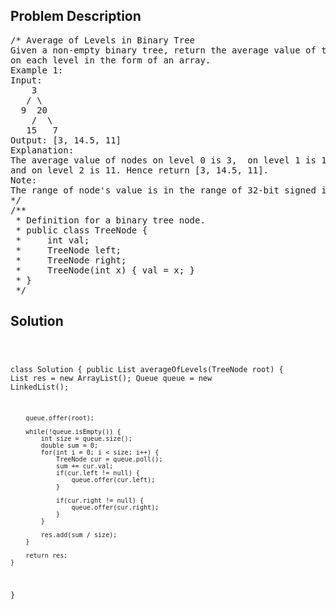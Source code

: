 <!--
<style>
  body { font-family: Arial, sans-serif; }
  .container { max-width: 100%; margin: 50px auto; padding: 10px; }
  .comment-block { background-color: #f9f9f9; padding: 10px; border-left: 5px solid #ccc; max-width: 400px; margin: 20px auto; overflow-wrap: break-word; white-space: pre-wrap; }
  .code-block { background-color: #f4f4f4; padding: 10px; border: 1px solid #ddd; max-width: 400px; margin: 20px auto; overflow-wrap: break-word; white-space: pre-wrap; }
</style>
-->

<div class='container'>
<h2>Problem Description</h2>
<div class='comment-block'>
<pre>
/* Average of Levels in Binary Tree
Given a non-empty binary tree, return the average value of the nodes 
on each level in the form of an array.
Example 1:
Input:
    3
   / \
  9  20
    /  \
   15   7
Output: [3, 14.5, 11]
Explanation:
The average value of nodes on level 0 is 3,  on level 1 is 14.5, 
and on level 2 is 11. Hence return [3, 14.5, 11].
Note:
The range of node's value is in the range of 32-bit signed integer.
*/
/**
 * Definition for a binary tree node.
 * public class TreeNode {
 *     int val;
 *     TreeNode left;
 *     TreeNode right;
 *     TreeNode(int x) { val = x; }
 * }
 */
</pre>
</div>

<h2>Solution</h2>
<div class='code-block'>
<pre><code class='language-java'>

class Solution {
    public List<Double> averageOfLevels(TreeNode root) {
        List<Double> res = new ArrayList<Double>();
        Queue<TreeNode> queue = new LinkedList<TreeNode>();
        
        queue.offer(root);
        
        while(!queue.isEmpty()) {
            int size = queue.size();
            double sum = 0;
            for(int i = 0; i < size; i++) {
                TreeNode cur = queue.poll();
                sum += cur.val;
                if(cur.left != null) {
                    queue.offer(cur.left);
                }
                
                if(cur.right != null) {
                    queue.offer(cur.right);
                }
            }
            
            res.add(sum / size);
        }
        
        return res;
    }
}</code></pre>
</div>
</div>
